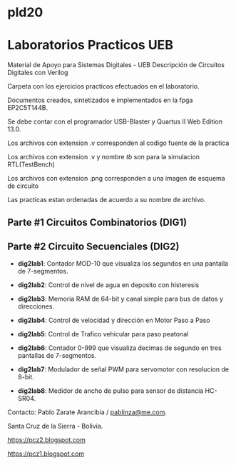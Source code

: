 # pld20
# Laboratorios Practicos UEB
Material de Apoyo para Sistemas Digitales - UEB
Descripción de Circuitos Digitales con Verilog

Carpeta con los ejercicios practicos efectuados en el laboratorio.

Documentos creados, sintetizados e implementados en la fpga EP2C5T144B.

Se debe contar con el programador USB-Blaster y Quartus II Web Edition 13.0.

Los archivos con extension .v corresponden al codigo fuente de la practica

Los archivos con extension .v y nombre _tb_ son para la simulacion RTL(TestBench)

Los archivos con extension .png corresponden a una imagen de esquema de circuito

Las practicas estan ordenadas de acuerdo a su nombre de archivo.


## **Parte #1 Circuitos Combinatorios (DIG1)**

## **Parte #2 Circuito Secuenciales (DIG2)**

- **dig2lab1**: Contador MOD-10 que visualiza los segundos en una pantalla de 7-segmentos.

- **dig2lab2**: Control de nivel de agua en deposito con histeresis 
  
- **dig2lab3**: Memoria RAM de 64-bit y canal simple para bus de datos y direcciones.

- **dig2lab4**: Control de velocidad y dirección en Motor Paso a Paso 

- **dig2lab5**: Control de Trafico vehicular para paso peatonal

- **dig2lab6**: Contador 0-999 que visualiza decimas de segundo en tres pantallas de 7-segmentos.

- **dig2lab7**: Modulador de señal PWM para servomotor con resolucion de 8-bit.

- **dig2lab8**: Medidor de ancho de pulso para sensor de distancia HC-SR04.

  
Contacto:
Pablo Zarate Arancibia / pablinza@me.com.

Santa Cruz de la Sierra - Bolivia.

https://pcz2.blogspot.com

https://pcz1.blogspot.com
